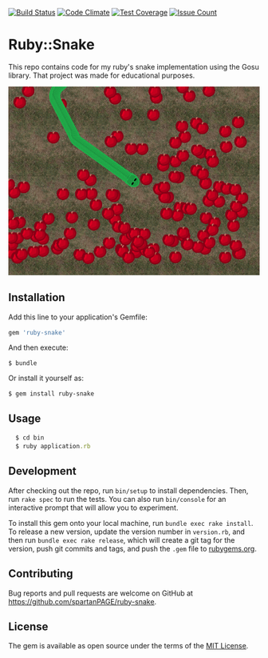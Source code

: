 [![Build Status](https://travis-ci.org/spartanPAGE/ruby-snake.svg?branch=master)](https://travis-ci.org/spartanPAGE/ruby-snake) [![Code Climate](https://codeclimate.com/github/spartanPAGE/ruby-snake/badges/gpa.svg)](https://codeclimate.com/github/spartanPAGE/ruby-snake) [![Test Coverage](https://codeclimate.com/github/spartanPAGE/ruby-snake/badges/coverage.svg)](https://codeclimate.com/github/spartanPAGE/ruby-snake/coverage) [![Issue Count](https://codeclimate.com/github/spartanPAGE/ruby-snake/badges/issue_count.svg)](https://codeclimate.com/github/spartanPAGE/ruby-snake)
# Ruby::Snake

This repo contains code for my ruby's snake implementation using the Gosu library.
That project was made for educational purposes.

![screenshot](screenshots/2.png)

## Installation

Add this line to your application's Gemfile:

```ruby
gem 'ruby-snake'
```

And then execute:

    $ bundle

Or install it yourself as:

    $ gem install ruby-snake

## Usage

```ruby
  $ cd bin
  $ ruby application.rb
```

## Development

After checking out the repo, run `bin/setup` to install dependencies. Then, run `rake spec` to run the tests. You can also run `bin/console` for an interactive prompt that will allow you to experiment.

To install this gem onto your local machine, run `bundle exec rake install`. To release a new version, update the version number in `version.rb`, and then run `bundle exec rake release`, which will create a git tag for the version, push git commits and tags, and push the `.gem` file to [rubygems.org](https://rubygems.org).

## Contributing

Bug reports and pull requests are welcome on GitHub at https://github.com/spartanPAGE/ruby-snake.


## License

The gem is available as open source under the terms of the [MIT License](http://opensource.org/licenses/MIT).
